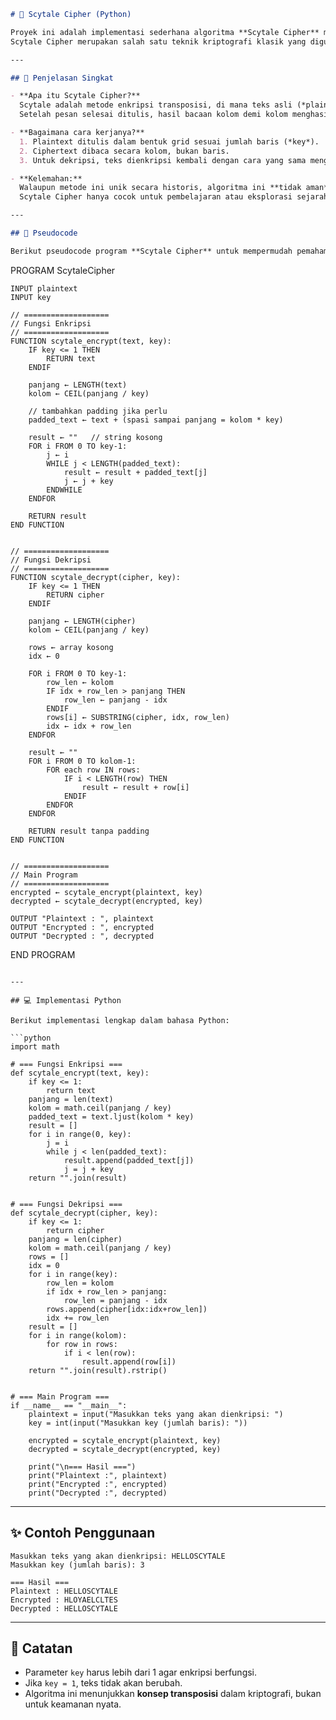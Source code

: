 
```markdown
# 🔐 Scytale Cipher (Python)

Proyek ini adalah implementasi sederhana algoritma **Scytale Cipher** menggunakan bahasa Python.  
Scytale Cipher merupakan salah satu teknik kriptografi klasik yang digunakan pada zaman Yunani kuno untuk menyembunyikan pesan rahasia dengan bantuan sebuah batang silinder.

---

## 📖 Penjelasan Singkat

- **Apa itu Scytale Cipher?**  
  Scytale adalah metode enkripsi transposisi, di mana teks asli (*plaintext*) ditulis melingkar pada sebuah silinder dengan jumlah baris tertentu (*key*).  
  Setelah pesan selesai ditulis, hasil bacaan kolom demi kolom menghasilkan teks terenkripsi (*ciphertext*).

- **Bagaimana cara kerjanya?**  
  1. Plaintext ditulis dalam bentuk grid sesuai jumlah baris (*key*).  
  2. Ciphertext dibaca secara kolom, bukan baris.  
  3. Untuk dekripsi, teks dienkripsi kembali dengan cara yang sama menggunakan key yang sama.  

- **Kelemahan:**  
  Walaupun metode ini unik secara historis, algoritma ini **tidak aman** untuk kebutuhan kriptografi modern.  
  Scytale Cipher hanya cocok untuk pembelajaran atau eksplorasi sejarah kriptografi.

---

## 📜 Pseudocode

Berikut pseudocode program **Scytale Cipher** untuk mempermudah pemahaman algoritma:

```

PROGRAM ScytaleCipher

```
INPUT plaintext
INPUT key

// ===================
// Fungsi Enkripsi
// ===================
FUNCTION scytale_encrypt(text, key):
    IF key <= 1 THEN
        RETURN text
    ENDIF

    panjang ← LENGTH(text)
    kolom ← CEIL(panjang / key)
    
    // tambahkan padding jika perlu
    padded_text ← text + (spasi sampai panjang = kolom * key)

    result ← ""   // string kosong
    FOR i FROM 0 TO key-1:
        j ← i
        WHILE j < LENGTH(padded_text):
            result ← result + padded_text[j]
            j ← j + key
        ENDWHILE
    ENDFOR

    RETURN result
END FUNCTION


// ===================
// Fungsi Dekripsi
// ===================
FUNCTION scytale_decrypt(cipher, key):
    IF key <= 1 THEN
        RETURN cipher
    ENDIF

    panjang ← LENGTH(cipher)
    kolom ← CEIL(panjang / key)

    rows ← array kosong
    idx ← 0

    FOR i FROM 0 TO key-1:
        row_len ← kolom
        IF idx + row_len > panjang THEN
            row_len ← panjang - idx
        ENDIF
        rows[i] ← SUBSTRING(cipher, idx, row_len)
        idx ← idx + row_len
    ENDFOR

    result ← ""
    FOR i FROM 0 TO kolom-1:
        FOR each row IN rows:
            IF i < LENGTH(row) THEN
                result ← result + row[i]
            ENDIF
        ENDFOR
    ENDFOR

    RETURN result tanpa padding
END FUNCTION


// ===================
// Main Program
// ===================
encrypted ← scytale_encrypt(plaintext, key)
decrypted ← scytale_decrypt(encrypted, key)

OUTPUT "Plaintext : ", plaintext
OUTPUT "Encrypted : ", encrypted
OUTPUT "Decrypted : ", decrypted
```

END PROGRAM

````

---

## 💻 Implementasi Python

Berikut implementasi lengkap dalam bahasa Python:

```python
import math

# === Fungsi Enkripsi ===
def scytale_encrypt(text, key):
    if key <= 1:
        return text
    panjang = len(text)
    kolom = math.ceil(panjang / key)
    padded_text = text.ljust(kolom * key)
    result = []
    for i in range(0, key):
        j = i
        while j < len(padded_text):
            result.append(padded_text[j])
            j = j + key
    return "".join(result)


# === Fungsi Dekripsi ===
def scytale_decrypt(cipher, key):
    if key <= 1:
        return cipher
    panjang = len(cipher)
    kolom = math.ceil(panjang / key)
    rows = []
    idx = 0
    for i in range(key):
        row_len = kolom
        if idx + row_len > panjang:
            row_len = panjang - idx
        rows.append(cipher[idx:idx+row_len])
        idx += row_len
    result = []
    for i in range(kolom):
        for row in rows:
            if i < len(row):
                result.append(row[i])
    return "".join(result).rstrip()


# === Main Program ===
if __name__ == "__main__":
    plaintext = input("Masukkan teks yang akan dienkripsi: ")
    key = int(input("Masukkan key (jumlah baris): "))

    encrypted = scytale_encrypt(plaintext, key)
    decrypted = scytale_decrypt(encrypted, key)

    print("\n=== Hasil ===")
    print("Plaintext :", plaintext)
    print("Encrypted :", encrypted)
    print("Decrypted :", decrypted)
````

---

## ✨ Contoh Penggunaan

```
Masukkan teks yang akan dienkripsi: HELLOSCYTALE
Masukkan key (jumlah baris): 3

=== Hasil ===
Plaintext : HELLOSCYTALE
Encrypted : HLOYAELCLTES
Decrypted : HELLOSCYTALE
```

---

## 📌 Catatan

* Parameter `key` harus lebih dari 1 agar enkripsi berfungsi.
* Jika `key = 1`, teks tidak akan berubah.
* Algoritma ini menunjukkan **konsep transposisi** dalam kriptografi, bukan untuk keamanan nyata.

```

